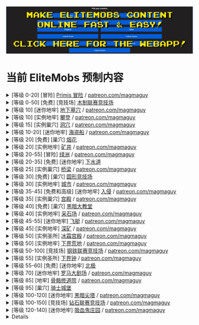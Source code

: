 [![webapp_banner.jpg](../../../img/wiki/webapp_banner.jpg)](https://magmaguy.com/webapp/webapp.html)

# 当前 EliteMobs 预制内容

<details>
<summary>[等级 0-20] [冒险] <a href="https://magmaguy.itch.io/primis">Primis 冒险</a> / <a href="https://www.patreon.com/posts/adventure-primis-71274573">patreon.com/magmaguy</a></summary>

这张广阔的冒险地图充满了任务、战利品和各种具有挑战性的生物，旨在让玩家沉浸在 EliteMobs 的世界中。通过引人入胜的游戏玩法，玩家将以令人兴奋和互动的方式学习 EliteMobs 的机制和功能。MMORPG 的粉丝会发现这种体验既熟悉又引人入胜，其中包含让人想起他们最喜欢的 MMO 的元素。
  
<pre>
EliteMobs 信息：
推荐等级：0 - 20 - 可单人完成的内容
首领：957 个区域 [200 个独特 + 增援 + 阶段 + 过渡方块]
自定义模型：11 个（一些当前未实现，正在开发中）
独特物品：153 件
宝箱：25 个独特
任务：98 个
NPC：255 个独特
1 个竞技场
难度：建议两人
地图类型：世界
遭遇类型：冒险
兼容性：
Minecraft 版本：1.18.1+
EliteMobs 版本：8.0.3+ 鸣谢：69OzCanOfBepis、MagmaGuy、Matevagyok、Dalio、FrostCone
</pre>
</details>

<details>
<summary>[等级 0-50] [免费] [竞技场] <a href="https://magmaguy.itch.io/em-free-content">木制联赛竞技场</a></summary>

注意：木制联赛竞技场几乎完全在默认的 EliteMobs 插件中，您只需从 [magmaguy.itch.io](https://magmaguy.itch.io/em-free-content) 下载免费的冒险者公会中心即可获得该构建！

<pre>
EliteMobs 信息：
推荐等级：0 - 50 - 可单人完成的内容
首领：91 个独特首领
独特物品：27 件
波次：50 个
兼容性：
Minecraft 版本：1.18.1+
EliteMobs 版本：8.0.3+ 鸣谢：69OzCanOfBepis、MagmaGuy、Realm of Lotheridon
</pre>
</details>

<details>
<summary>[等级 10] [迷你地牢] <a href="https://magmaguy.itch.io/elitemobs-catacombs">地下墓穴</a> / <a href="https://www.patreon.com/posts/lair-catacombs-62463772">patreon.com/magmaguy</a></summary>

从 EliteMobs 9.0.0 开始，此地牢已转换为世界地牢！
  
<pre>
EliteMobs 信息：
推荐等级：10 - 小组内容
首领：4 个区域 [6 个独特 + 增援 + 宝藏]
独特物品：6 件
宝箱：1 个
难度：简单
地图类型：世界（以前是原理图）
遭遇类型：巢穴
兼容性：
Minecraft 版本：1.16.5+
EliteMobs 版本：7.3.13+
鸣谢：Realm of Lotheridon & MagmaGuy
</pre>
</details>

<details>
<summary>[等级 10] [实例地牢] <a href="https://magmaguy.itch.io/elitemobs-theclimb">攀登</a> / <a href="https://www.patreon.com/magmaguy">patreon.com/magmaguy</a></summary>

此地牢是故事模式地牢系列的一部分。玩家可以踏上贯穿地牢的连续叙事任务，提供连贯且身临其境的故事线。不死生物已从山脉矿井中涌出，并对一个和平的村庄发动了无情的袭击！
  
<pre>
EliteMobs 信息：
推荐等级：10 - 小组内容
更多信息即将推出。
</pre>
</details>

<details>
<summary>[等级 15] [实例巢穴] <a href="https://magmaguy.itch.io/elitemobs-thecave">洞穴</a> / <a href="https://www.patreon.com/magmaguy">patreon.com/magmaguy</a></summary>

此地牢是故事模式地牢系列的一部分。玩家可以踏上贯穿地牢的连续叙事任务，提供连贯且身临其境的故事线。一个由岩浆和火焰组成的强大造物阻止了通往山脉矿井的入口！
  
<pre>
EliteMobs 信息：
推荐等级：15 - 小组内容
更多信息即将推出。
</pre>
</details>

<details>
<summary>[等级 10-20] [迷你地牢] <a href="https://magmaguy.itch.io/elitemobs-pirate-ship">海盗船</a> / <a href="https://www.patreon.com/posts/minidungeon-ship-62464429">patreon.com/magmaguy</a></summary>

从 EliteMobs 9.0.0 开始，此地牢已转换为世界地牢！
  
<pre>
EliteMobs 信息：
推荐等级：10-20 - 单人/双人内容
首领：28 个区域 [15 个独特 + 增援 + 阶段]
独特物品：36 件
难度：中等
地图类型：世界（以前是原理图）
遭遇类型：迷你地牢
兼容性：
Minecraft 版本：1.16.5+
EliteMobs 版本：7.3.13+
鸣谢：69OzCanOfBepis、MagmaGuy
</pre>
</details>

<details>
<summary>[等级 20] [免费] [巢穴] <a href="https://magmaguy.itch.io/em-free-content">烟花</a></summary>
<pre>
EliteMobs 信息：
推荐等级：20 - 小组内容
首领：1 个区域 [5 个独特 + 增援 + 阶段]
自定义物品：3 件
难度：困难
地图类型：世界
遭遇类型：巢穴
兼容性：Minecraft 版本：1.16.5+
EliteMobs 版本：7.3.13+
鸣谢：MagmaGuy
</pre>
</details>

<details>
<summary>[等级 20] [实例地牢] <a href="https://magmaguy.itch.io/elitemobs-themines">矿井</a> / <a href="https://www.patreon.com/magmaguy">patreon.com/magmaguy</a></summary>

此地牢是故事模式地牢系列的一部分。玩家可以踏上贯穿地牢的连续叙事任务，提供连贯且身临其境的故事线。深入山脉矿井，以揭开不死生物部落的源头以及驱动它们的神秘力量。
  
<pre>
EliteMobs 信息：
推荐等级：20 - 小组内容
更多信息即将推出。
</pre>
</details>

<details>
<summary>[等级 20-55] [冒险] <a href="https://magmaguy.itch.io/elitemobs-oasis">绿洲</a> / <a href="https://www.patreon.com/posts/adventure-oasis-62464668">patreon.com/magmaguy</a></summary>

对于已经完成 Primis 冒险地图的玩家，绿洲是他们旅程的完美下一步。它提供了更具挑战性的生物、大量的任务和大量可供发现的超棒战利品！
  
<pre>
EliteMobs 信息：
推荐等级：20 - 55 - 可单人完成的内容
首领：1495 个区域 [96 个独特 + 增援 + 阶段 + 过渡方块]
独特物品：62 件
宝箱：23 个独特
难度：可单人完成
地图类型：世界
遭遇类型：冒险
兼容性：
Minecraft 版本：1.16.5+
EliteMobs 版本：7.3.13+
鸣谢：69OzCanOfBepis、MagmaGuy
</pre>
</details>

<details>
<summary>[等级 20-35] [免费] [迷你地牢] <a href="https://magmaguy.itch.io/em-free-content">下水道</a></summary>
<pre>
EliteMobs 信息：
推荐等级：20 - 35 - 单人/双人内容
首领：280 个区域 [29 个独特 + 增援 + 宝藏]
独特物品：10 件
宝箱：2 个独特
难度：中等
地图类型：世界
遭遇类型：迷你地牢
兼容性：
Minecraft 版本：1.16.5+
EliteMobs 版本：7.3.13+
鸣谢：69OzCanOfBepis、MagmaGuy
</pre>
</details>

<details>
<summary>[等级 25] [实例巢穴] <a href="https://magmaguy.itch.io/elitemobs-thebridge">桥梁</a> / <a href="https://www.patreon.com/magmaguy">patreon.com/magmaguy</a></summary>

此地牢是故事模式地牢系列的一部分。玩家可以踏上贯穿地牢的连续叙事任务，提供连贯且身临其境的故事线。在山脉矿井之外，是一座古老的矮人地下城市。然而，在到达它之前，一个强大的造物（一个守护者，它几个世纪以来一直保护着一座桥梁）挡住了去路。
  
<pre>
EliteMobs 信息：
推荐等级：25 - 小组内容
更多信息即将推出。
</pre>
</details>

<details>
<summary>[等级 30] [免费] [巢穴] <a href="https://magmaguy.itch.io/em-free-content">圆形竞技场</a></summary>
<pre>
EliteMobs 信息：
推荐等级：30 - 小组内容
首领：1 个区域 [12 个独特 + 增援 + 阶段]
独特物品：5 件
难度：困难
地图类型：世界
遭遇类型：巢穴
兼容性：Minecraft 版本：1.16.5+
EliteMobs 版本：7.3.13+
鸣谢：MagmaGuy
</pre>
</details>

<details>
<summary>[等级 30] [实例地牢] <a href="https://magmaguy.itch.io/elitemobs-thebridge">城市</a> / <a href="https://www.patreon.com/magmaguy">patreon.com/magmaguy</a></summary>

此地牢是故事模式地牢系列的一部分。玩家可以踏上贯穿地牢的连续叙事任务，提供连贯且身临其境的故事线。在地下深处是一座古老的矮人城市，它曾经的矮人居民现在在街道上蹒跚而行，被一股未知力量逼疯。他们被赋予了永恒的生命，但他们不是不死生物。这种令人不安的现象背后隐藏着什么？
  
<pre>
EliteMobs 信息：
推荐等级：30 - 小组内容
更多信息即将推出。
</pre>
</details>

<details>
<summary>[等级 35-45] [免费和高级] [迷你地牢] <a href="https://magmaguy.itch.io/the-invasion">入侵</a> / <a href="https://www.patreon.com/posts/minidungeon-62491284">patreon.com/magmaguy</a></summary>

从 EliteMobs 9.0.0 开始，此地牢已转换为世界地牢！
  
<pre>
EliteMobs 信息（高级版）：
推荐等级：35 - 45
首领：141 个区域 [39 个独特 + 增援 + 宝箱]
独特物品：13 件
难度：中等
地图类型：世界（以前是原理图）
类型：迷你地牢
兼容性：Minecraft 版本：1.17.1+
EliteMobs 版本：7.3.13+
鸣谢：69OzCanOfBepis、MagmaGuy
</pre>
</details>

<details>
<summary>[等级 35] [实例巢穴] <a href="https://magmaguy.itch.io/elitemobs-thepalace">宫殿</a> / <a href="https://www.patreon.com/magmaguy">patreon.com/magmaguy</a></summary>

此地牢是故事模式地牢系列的一部分。玩家可以踏上贯穿地牢的连续叙事任务，提供连贯且身临其境的故事线。在矮人城市深处，在宫殿内，居住着它疯狂的君主。黑暗而不自然的力量从君主身上散发出来，伴随着在大厅中回荡的微弱而怪异的钟声。
  
<pre>
EliteMobs 信息：
推荐等级：35 - 小组内容
更多信息即将推出。
</pre>
</details>

<details>
<summary>[等级 40] [免费] [巢穴] <a href="https://magmaguy.itch.io/em-free-content">黑暗大教堂</a></summary>

从 EliteMobs 9.0.0 开始，此地牢已转换为世界地牢！
  
<pre>
EliteMobs 信息：
推荐等级：40 - 小组内容
首领：1 个区域 [2 个独特 + 增援]
独特物品：1 件难度：困难
地图类型：世界（以前是原理图）
遭遇类型：巢穴
兼容性：
Minecraft 版本：1.16.5+
EliteMobs 版本：7.3.13+
鸣谢：69OzCanOfBepis、MagmaGuy
</pre>
</details>

<details>
<summary>[等级 40] [实例地牢] <a href="https://magmaguy.itch.io/elitemobs-thequarry">采石场</a> / <a href="https://www.patreon.com/magmaguy">patreon.com/magmaguy</a></summary>

此地牢是故事模式地牢系列的一部分。玩家可以踏上贯穿地牢的连续叙事任务，提供连贯且身临其境的故事线。在丰富的矿石和无数的宝石中，矮人深入地下以寻找财富。乘坐电梯向下探索这个采石场延伸多远以及通向哪里。当心仍然在这些深处徘徊的疯狂的矮人挖掘者、矿工和皇家施法者。
  
<pre>
EliteMobs 信息：
推荐等级：40 - 小组内容
更多信息即将推出。
</pre>
</details>

<details>
<summary>[等级 45-55] [迷你地牢] <a href="https://magmaguy.itch.io/elitemobs-airship">飞艇</a> / <a href="https://www.patreon.com/posts/minidungeon-62491142">patreon.com/magmaguy</a></summary>

从 EliteMobs 9.0.0 开始，此地牢已转换为世界地牢！
  
<pre>
EliteMobs 信息：
推荐等级：45 - 55
首领：67 个区域 [13 个独特 + 增援]
独特物品：15 件
难度：中等
地图类型：世界（以前是原理图）
遭遇类型：迷你地牢
兼容性：
Minecraft 版本：1.16.5+
EliteMobs 版本：7.3.13+
鸣谢：Realm of Lotheridon、69OzCanOfBepis
</pre>
</details>

<details>
<summary>[等级 45] [实例地牢] <a href="https://magmaguy.itch.io/elitemobs-thedeepmines">深矿</a> / <a href="https://www.patreon.com/magmaguy">patreon.com/magmaguy</a></summary>

此地牢是故事模式地牢系列的一部分。玩家可以踏上贯穿地牢的连续叙事任务，提供连贯且身临其境的故事线。采石场升降机到达极限，但在那之后是矮人的贪婪将他们带入的深矿。这些矿井一直延伸到下界本身，在那里，一个来自下界的强大实体在阴影中徘徊。
  
<pre>
EliteMobs 信息：
推荐等级：45 - 小组内容
更多信息即将推出。
</pre>
</details>

<details>
<summary>[等级 50] [实例圣所] <a href="https://magmaguy.itch.io/frost-palace-sanctum">冰霜宫殿</a> / <a href="https://www.patreon.com/posts/72982655">patreon.com/magmaguy</a></summary>

对于一群渴望测试其技能、智慧和他们已获得的任何 EliteMobs 知识的玩家来说，这是一个完美的挑战。
一场不容易忘记的首领战！
  
<pre>
EliteMobs 信息：
推荐等级：50
首领：1 个区域 [11 个独特 + 增援 + 阶段]
独特物品：36 件
独特能力：6 个
自定义模型：5 个（3 个首领，2 个物品）
难度：普通 + 困难 + 神话
地图类型：世界
遭遇类型：圣所
兼容性：Minecraft 版本：1.18.2+
EliteMobs 版本：8.3.1+
鸣谢：Dalio - 地图，Agnet75 - 音乐，MagmaGuy
</pre>
</details>

<details>
<summary>[等级 50] [实例地牢] <a href="https://magmaguy.itch.io/elitemobs-thenetherwastes">下界荒地</a> / <a href="https://www.patreon.com/magmaguy">patreon.com/magmaguy</a></summary>

此地牢是故事模式地牢系列的一部分。玩家可以踏上贯穿地牢的连续叙事任务，提供连贯且身临其境的故事线。在下界荒地中，一个对所有人都不熟悉的地方，未知的下界生物在其荒凉的道路上漫游。在它的中心，一种令人难以忘怀的共鸣回荡着，其中穿插着一种怪异的钟声——一种让所有听到它的人感到不安的非自然的声音。
  
<pre>
EliteMobs 信息：
推荐等级：50 - 小组内容
更多信息即将推出。
</pre>
</details>

<details>
<summary>[等级 50-100] [竞技场] <a href="https://magmaguy.itch.io/arena-iron-league-arena">钢铁联赛竞技场</a> / <a href="https://www.patreon.com/posts/arena-iron-arena-76940965">patreon.com/magmaguy</a></summary>
<pre>
EliteMobs 信息：
推荐等级：50-100 - 建议小组
首领：91 个独特首领
独特物品：27 件
难度：困难
地图类型：世界
遭遇类型：竞技场
兼容性：Minecraft 版本：1.18.2+
EliteMobs 版本：8.3.8+
鸣谢：Frostcone、MagmaGuy、Delio
</pre>
</details>

<details>
<summary>[等级 55] [实例圣所] <a href="https://magmaguy.itch.io/elitemobs-thenetherbell">下界钟</a> / <a href="https://www.patreon.com/magmaguy">patreon.com/magmaguy</a></summary>

此地牢是故事模式地牢系列的一部分。玩家可以踏上贯穿地牢的连续叙事任务，提供连贯且身临其境的故事线。在下界深处，在无人应涉足的地方，是一片死亡和腐烂的令人难以忘怀的场景。来自虚空的生物，即使在噩梦中也无法想象，在这些被遗弃的土地上游荡。在这片荒凉的中心，伫立着一个怪诞的造物——由几个世纪以来下界崩溃的能量孕育而生——一个被称为虚空钟的令人憎恶的东西。它那不停的响声和钟声在那些听到它的人的思想中编织了一个邪恶的承诺，以难以想象的财富和力量引诱他们。它的共鸣在内心深处回荡，是一种挥之不去的存在，拒绝被动摇。
  
<pre>
EliteMobs 信息：
推荐等级：55 - 建议小组
首领：27 个独特首领
独特物品：30 件
自定义能力：15 个
难度：3 个不同的难度：普通、困难和神话！
地图类型：实例世界
遭遇类型：圣所
兼容性：
Minecraft 版本：1.21+
EliteMobs 版本：9.0.2+
鸣谢：Frostcone、MagmaGuy、Dali_
</pre>
</details>

<details>
<summary>[等级 55-60] [免费] [迷你地牢] <a href="https://magmaguy.itch.io/em-free-content">北极</a></summary>

一个完美的地下城，可为您的服务器添加节日气氛，捕捉冬季精神并让每个人都沉浸在节日气氛中。
  
<pre>
EliteMobs 信息：
推荐等级：55 - 60 - 单人/双人内容
首领：47 个区域 [8 个独特 + 增援 + 阶段 + 宝藏]
独特物品：7 件
难度：中等
地图类型：世界
遭遇类型：迷你地牢
兼容性：
Minecraft 版本：1.16.5+
EliteMobs 版本：7.3.0+
鸣谢：69OzCanOfBepis、MagmaGuy
</pre>
</details>

<details>
<summary>[等级 70] [迷你地牢] <a href="https://magmaguy.itch.io/elitemobs-colosseum">罗马大剧场</a> / <a href="https://www.patreon.com/posts/lair-colosseum-62465500">patreon.com/magmaguy</a></summary>

从 EliteMobs 9.0.0 开始，此地牢已转换为世界地牢！
  
<pre>
EliteMobs 信息：
推荐等级：70 - 小组内容
首领：10 个区域 [7 个独特 + 增援 + 阶段]
独特物品：3 件
难度：困难
地图类型：世界（以前是原理图）
遭遇类型：巢穴
兼容性：
Minecraft 版本：1.16.5+
EliteMobs 版本：7.3.13+
鸣谢：Maldini & MagmaGuy
</pre>
</details>

<details>
<summary>[等级 85] [地牢] <a href="https://magmaguy.itch.io/dungeon-bone-monastery">骨骼修道院</a> / <a href="https://www.patreon.com/posts/dungeon-bone-76941562">patreon.com/magmaguy</a></summary>

修道院里发生了一些可怕的事情。僧侣们被赶走了，而且有传言说无情的亡灵和骷髅在院子里游荡！
  
<pre>
EliteMobs 信息：
推荐等级：85
首领：29 个独特首领
独特物品：87 件
难度：困难
地图类型：世界
遭遇类型：地牢
兼容性：Minecraft 版本：1.18.2+
EliteMobs 版本：8.3.8+
鸣谢：Matevagyok、69OzCanOfBepis、MagmaGuy
</pre>
</details>

<details>
<summary>[等级 95] [巢穴] <a href="#">骑士城堡</a></summary>

你敢挑战骑士和他们古老的领袖查理曼吗？
  
<pre>
EliteMobs 信息：
推荐等级：95
首领：15 个区域 [12 个独特 + 增援 + 阶段]
独特物品：6 件
难度：困难
地图类型：世界
遭遇类型：巢穴
兼容性：
Minecraft 版本：1.18.2+
EliteMobs 版本：8.3.8+
鸣谢：MagmaGuy、FrostCone、Matevagyok
</pre>
</details>

<details>
<summary>[等级 100-120] [迷你地牢] <a href="https://magmaguy.itch.io/elitemobs-the-dark-spire">黑暗尖塔</a> / <a href="https://www.patreon.com/posts/minidungeon-dark-62465765">patreon.com/magmaguy</a></summary>

黑暗尖塔在下界深处等待着。这些恶魔不是普通的下界生物——要小心！
  
<pre>
EliteMobs 信息：
推荐等级：100 - 120
首领：184 个区域 [27 个独特 + 增援 + 阶段 + 宝藏]
独特物品：12 件
宝箱：17 个独特
难度：困难
地图类型：世界
遭遇类型：迷你地牢
兼容性：
Minecraft 版本：1.16.5+
EliteMobs 版本：7.3.13+
鸣谢：69OzCanOfBepis
</pre>
</details>

<details>
<summary>[等级 100-150] [竞技场] <a href="https://magmaguy.itch.io/elitemobs-diamondarena">钻石联赛竞技场</a> / <a href="https://www.patreon.com/posts/lair-catacombs-62463772">patreon.com/magmaguy</a></summary>
<pre>
EliteMobs 信息：
推荐等级：100-150 - 建议小组
首领：91 个独特首领
独特物品：27 件
难度：困难
地图类型：世界
遭遇类型：竞技场
兼容性：Minecraft 版本：1.18.2+
EliteMobs 版本：8.3.8+
鸣谢：Frostcone、MagmaGuy、Delio
</pre>
</details>

<details>
<summary>[等级 120-140] [迷你地牢] <a href="https://magmaguy.itch.io/the-vampire-manor">吸血鬼庄园</a> / <a href="https://www.patreon.com/posts/minidungeon-62465872">patreon.com/magmaguy</a></summary>

从 EliteMobs 9.0.0 开始，此地牢已转换为世界地牢！
  
<pre>
EliteMobs 信息：
推荐等级：120-140
首领：116 个区域 [55 个独特 + 增援 + 阶段 + 宝箱]
独特物品：11 件
难度：中等
地图类型：世界（以前是原理图）
遭遇类型：迷你地牢
兼容性：
Minecraft 版本：1.17.1+
EliteMobs 版本：7.3.13+
鸣谢：69OzCanOfBepis、MagmaGuy
</pre>
</details>

<details>
[![webapp_banner.jpg](../../../img/wiki/webapp_banner.jpg)](https://magmaguy.com/webapp/webapp.html)

# 当前 EliteMobs 预制内容

<details>
<summary>[等级 0-20] [冒险] <a href="https://magmaguy.itch.io/primis">Primis 冒险</a> / <a href="https://www.patreon.com/posts/adventure-primis-71274573">patreon.com/magmaguy</a></summary>

这张广阔的冒险地图充满了任务、战利品和各种具有挑战性的生物，旨在让玩家沉浸在 EliteMobs 的世界中。通过引人入胜的游戏玩法，玩家将以令人兴奋和互动的方式学习 EliteMobs 的机制和功能。MMORPG 的粉丝会发现这种体验既熟悉又引人入胜，其中包含让人想起他们最喜欢的 MMO 的元素。
  
<pre>
EliteMobs 信息：
推荐等级：0 - 20 - 可单人完成的内容
首领：957 个区域 [200 个独特 + 增援 + 阶段 + 过渡方块]
自定义模型：11 个（一些当前未实现，正在开发中）
独特物品：153 件
宝箱：25 个独特
任务：98 个
NPC：255 个独特
1 个竞技场
难度：建议两人
地图类型：世界
遭遇类型：冒险
兼容性：
Minecraft 版本：1.18.1+
EliteMobs 版本：8.0.3+ 鸣谢：69OzCanOfBepis、MagmaGuy、Matevagyok、Dalio、FrostCone
</pre>
</details>

<details>
<summary>[等级 0-50] [免费] [竞技场] <a href="https://magmaguy.itch.io/em-free-content">木制联赛竞技场</a></summary>

注意：木制联赛竞技场几乎完全在默认的 EliteMobs 插件中，您只需从 [magmaguy.itch.io](https://magmaguy.itch.io/em-free-content) 下载免费的冒险者公会中心即可获得该构建！

<pre>
EliteMobs 信息：
推荐等级：0 - 50 - 可单人完成的内容
首领：91 个独特首领
独特物品：27 件
波次：50 个
兼容性：
Minecraft 版本：1.18.1+
EliteMobs 版本：8.0.3+ 鸣谢：69OzCanOfBepis、MagmaGuy、Realm of Lotheridon
</pre>
</details>

<details>
<summary>[等级 10] [迷你地牢] <a href="https://magmaguy.itch.io/elitemobs-catacombs">地下墓穴</a> / <a href="https://www.patreon.com/posts/lair-catacombs-62463772">patreon.com/magmaguy</a></summary>

从 EliteMobs 9.0.0 开始，此地牢已转换为世界地牢！
  
<pre>
EliteMobs 信息：
推荐等级：10 - 小组内容
首领：4 个区域 [6 个独特 + 增援 + 宝藏]
独特物品：6 件
宝箱：1 个
难度：简单
地图类型：世界（以前是原理图）
遭遇类型：巢穴
兼容性：
Minecraft 版本：1.16.5+
EliteMobs 版本：7.3.13+
鸣谢：Realm of Lotheridon & MagmaGuy
</pre>
</details>

<details>
<summary>[等级 10] [实例地牢] <a href="https://magmaguy.itch.io/elitemobs-theclimb">攀登</a> / <a href="https://www.patreon.com/magmaguy">patreon.com/magmaguy</a></summary>

此地牢是故事模式地牢系列的一部分。玩家可以踏上贯穿地牢的连续叙事任务，提供连贯且身临其境的故事线。不死生物已从山脉矿井中涌出，并对一个和平的村庄发动了无情的袭击！
  
<pre>
EliteMobs 信息：
推荐等级：10 - 小组内容
更多信息即将推出。
</pre>
</details>

<details>
<summary>[等级 15] [实例巢穴] <a href="https://magmaguy.itch.io/elitemobs-thecave">洞穴</a> / <a href="https://www.patreon.com/magmaguy">patreon.com/magmaguy</a></summary>

此地牢是故事模式地牢系列的一部分。玩家可以踏上贯穿地牢的连续叙事任务，提供连贯且身临其境的故事线。一个由岩浆和火焰组成的强大造物阻止了通往山脉矿井的入口！
  
<pre>
EliteMobs 信息：
推荐等级：15 - 小组内容
更多信息即将推出。
</pre>
</details>

<details>
<summary>[等级 10-20] [迷你地牢] <a href="https://magmaguy.itch.io/elitemobs-pirate-ship">海盗船</a> / <a href="https://www.patreon.com/posts/minidungeon-ship-62464429">patreon.com/magmaguy</a></summary>

从 EliteMobs 9.0.0 开始，此地牢已转换为世界地牢！
  
<pre>
EliteMobs 信息：
推荐等级：10-20 - 单人/双人内容
首领：28 个区域 [15 个独特 + 增援 + 阶段]
独特物品：36 件
难度：中等
地图类型：世界（以前是原理图）
遭遇类型：迷你地牢
兼容性：
Minecraft 版本：1.16.5+
EliteMobs 版本：7.3.13+
鸣谢：69OzCanOfBepis、MagmaGuy
</pre>
</details>

<details>
<summary>[等级 20] [免费] [巢穴] <a href="https://magmaguy.itch.io/em-free-content">烟花</a></summary>
<pre>
EliteMobs 信息：
推荐等级：20 - 小组内容
首领：1 个区域 [5 个独特 + 增援 + 阶段]
自定义物品：3 件
难度：困难
地图类型：世界
遭遇类型：巢穴
兼容性：Minecraft 版本：1.16.5+
EliteMobs 版本：7.3.13+
鸣谢：MagmaGuy
</pre>
</details>

<details>
<summary>[等级 20] [实例地牢] <a href="https://magmaguy.itch.io/elitemobs-themines">矿井</a> / <a href="https://www.patreon.com/magmaguy">patreon.com/magmaguy</a></summary>

此地牢是故事模式地牢系列的一部分。玩家可以踏上贯穿地牢的连续叙事任务，提供连贯且身临其境的故事线。深入山脉矿井，以揭开不死生物部落的源头以及驱动它们的神秘力量。
  
<pre>
EliteMobs 信息：
推荐等级：20 - 小组内容
更多信息即将推出。
</pre>
</details>

<details>
<summary>[等级 20-55] [冒险] <a href="https://magmaguy.itch.io/elitemobs-oasis">绿洲</a> / <a href="https://www.patreon.com/posts/adventure-oasis-62464668">patreon.com/magmaguy</a></summary>

对于已经完成 Primis 冒险地图的玩家，绿洲是他们旅程的完美下一步。它提供了更具挑战性的生物、大量的任务和大量可供发现的超棒战利品！
  
<pre>
EliteMobs 信息：
推荐等级：20 - 55 - 可单人完成的内容
首领：1495 个区域 [96 个独特 + 增援 + 阶段 + 过渡方块]
独特物品：62 件
宝箱：23 个独特
难度：可单人完成
地图类型：世界
遭遇类型：冒险
兼容性：
Minecraft 版本：1.16.5+
EliteMobs 版本：7.3.13+
鸣谢：69OzCanOfBepis、MagmaGuy
</pre>
</details>

<details>
<summary>[等级 20-35] [免费] [迷你地牢] <a href="https://magmaguy.itch.io/em-free-content">下水道</a></summary>
<pre>
EliteMobs 信息：
推荐等级：20 - 35 - 单人/双人内容
首领：280 个区域 [29 个独特 + 增援 + 宝藏]
独特物品：10 件
宝箱：2 个独特
难度：中等
地图类型：世界
遭遇类型：迷你地牢
兼容性：
Minecraft 版本：1.16.5+
EliteMobs 版本：7.3.13+
鸣谢：69OzCanOfBepis、MagmaGuy
</pre>
</details>

<details>
<summary>[等级 25] [实例巢穴] <a href="https://magmaguy.itch.io/elitemobs-thebridge">桥梁</a> / <a href="https://www.patreon.com/magmaguy">patreon.com/magmaguy</a></summary>

此地牢是故事模式地牢系列的一部分。玩家可以踏上贯穿地牢的连续叙事任务，提供连贯且身临其境的故事线。在山脉矿井之外，是一座古老的矮人地下城市。然而，在到达它之前，一个强大的造物（一个守护者，它几个世纪以来一直保护着一座桥梁）挡住了去路。
  
<pre>
EliteMobs 信息：
推荐等级：25 - 小组内容
更多信息即将推出。
</pre>
</details>

<details>
<summary>[等级 30] [免费] [巢穴] <a href="https://magmaguy.itch.io/em-free-content">圆形竞技场</a></summary>
<pre>
EliteMobs 信息：
推荐等级：30 - 小组内容
首领：1 个区域 [12 个独特 + 增援 + 阶段]
独特物品：5 件
难度：困难
地图类型：世界
遭遇类型：巢穴
兼容性：Minecraft 版本：1.16.5+
EliteMobs 版本：7.3.13+
鸣谢：MagmaGuy
</pre>
</details>

<details>
<summary>[等级 30] [实例地牢] <a href="https://magmaguy.itch.io/elitemobs-thebridge">城市</a> / <a href="https://www.patreon.com/magmaguy">patreon.com/magmaguy</a></summary>

此地牢是故事模式地牢系列的一部分。玩家可以踏上贯穿地牢的连续叙事任务，提供连贯且身临其境的故事线。在地下深处是一座古老的矮人城市，它曾经的矮人居民现在在街道上蹒跚而行，被一股未知力量逼疯。他们被赋予了永恒的生命，但他们不是不死生物。这种令人不安的现象背后隐藏着什么？
  
<pre>
EliteMobs 信息：
推荐等级：30 - 小组内容
更多信息即将推出。
</pre>
</details>

<details>
<summary>[等级 35-45] [免费和高级] [迷你地牢] <a href="https://magmaguy.itch.io/the-invasion">入侵</a> / <a href="https://www.patreon.com/posts/minidungeon-62491284">patreon.com/magmaguy</a></summary>

从 EliteMobs 9.0.0 开始，此地牢已转换为世界地牢！
  
<pre>
EliteMobs 信息（高级版）：
推荐等级：35 - 45
首领：141 个区域 [39 个独特 + 增援 + 宝箱]
独特物品：13 件
难度：中等
地图类型：世界（以前是原理图）
类型：迷你地牢
兼容性：Minecraft 版本：1.17.1+
EliteMobs 版本：7.3.13+
鸣谢：69OzCanOfBepis、MagmaGuy
</pre>
</details>

<details>
<summary>[等级 35] [实例巢穴] <a href="https://magmaguy.itch.io/elitemobs-thepalace">宫殿</a> / <a href="https://www.patreon.com/magmaguy">patreon.com/magmaguy</a></summary>

此地牢是故事模式地牢系列的一部分。玩家可以踏上贯穿地牢的连续叙事任务，提供连贯且身临其境的故事线。在矮人城市的深处，在宫殿内，居住着它疯狂的君主。黑暗而不自然的力量从君主身上散发出来，伴随着在大厅中回荡的微弱而怪异的钟声。
  
<pre>
EliteMobs 信息：
推荐等级：35 - 小组内容
更多信息即将推出。
</pre>
</details>

<details>
<summary>[等级 40] [免费] [巢穴] <a href="https://magmaguy.itch.io/em-free-content">黑暗大教堂</a></summary>

从 EliteMobs 9.0.0 开始，此地牢已转换为世界地牢！
  
<pre>
EliteMobs 信息：
推荐等级：40 - 小组内容
首领：1 个区域 [2 个独特 + 增援]
独特物品：1 件难度：困难
地图类型：世界（以前是原理图）
遭遇类型：巢穴
兼容性：
Minecraft 版本：1.16.5+
EliteMobs 版本：7.3.13+
鸣谢：69OzCanOfBepis、MagmaGuy
</pre>
</details>

<details>
<summary>[等级 40] [实例地牢] <a href="https://magmaguy.itch.io/elitemobs-thequarry">采石场</a> / <a href="https://www.patreon.com/magmaguy">patreon.com/magmaguy</a></summary>

此地牢是故事模式地牢系列的一部分。玩家可以踏上贯穿地牢的连续叙事任务，提供连贯且身临其境的故事线。在丰富的矿石和无数的宝石中，矮人深入地下以寻找财富。乘坐电梯向下探索这个采石场延伸多远以及通向哪里。当心仍然在这些深处徘徊的疯狂的矮人挖掘者、矿工和皇家施法者。
  
<pre>
EliteMobs 信息：
推荐等级：40 - 小组内容
更多信息即将推出。
</pre>
</details>

<details>
<summary>[等级 45-55] [迷你地牢] <a href="https://magmaguy.itch.io/elitemobs-airship">飞艇</a> / <a href="https://www.patreon.com/posts/minidungeon-62491142">patreon.com/magmaguy</a></summary>

从 EliteMobs 9.0.0 开始，此地牢已转换为世界地牢！
  
<pre>
EliteMobs 信息：
推荐等级：45 - 55
首领：67 个区域 [13 个独特 + 增援]
独特物品：15 件
难度：中等
地图类型：世界（以前是原理图）
遭遇类型：迷你地牢
兼容性：
Minecraft 版本：1.16.5+
EliteMobs 版本：7.3.13+
鸣谢：Realm of Lotheridon、69OzCanOfBepis
</pre>
</details>

<details>
<summary>[等级 45] [实例地牢] <a href="https://magmaguy.itch.io/elitemobs-thedeepmines">深矿</a> / <a href="https://www.patreon.com/magmaguy">patreon.com/magmaguy</a></summary>

此地牢是故事模式地牢系列的一部分。玩家可以踏上贯穿地牢的连续叙事任务，提供连贯且身临其境的故事线。采石场升降机到达极限，但在那之后是矮人的贪婪将他们带入的深矿。这些矿井一直延伸到下界本身，在那里，一个来自下界的强大实体在阴影中徘徊。
  
<pre>
EliteMobs 信息：
推荐等级：45 - 小组内容
更多信息即将推出。
</pre>
</details>

<details>
<summary>[等级 50] [实例圣所] <a href="https://magmaguy.itch.io/frost-palace-sanctum">冰霜宫殿</a> / <a href="https://www.patreon.com/posts/72982655">patreon.com/magmaguy</a></summary>

对于一群渴望测试其技能、智慧和他们已获得的任何 EliteMobs 知识的玩家来说，这是一个完美的挑战。
一场不容易忘记的首领战！
  
<pre>
EliteMobs 信息：
推荐等级：50
首领：1 个区域 [11 个独特 + 增援 + 阶段]
独特物品：36 件
独特能力：6 个
自定义模型：5 个（3 个首领，2 个物品）
难度：普通 + 困难 + 神话
地图类型：世界
遭遇类型：圣所
兼容性：Minecraft 版本：1.18.2+
EliteMobs 版本：8.3.1+
鸣谢：Dalio - 地图，Agnet75 - 音乐，MagmaGuy
</pre>
</details>

<details>
<summary>[等级 50] [实例地牢] <a href="https://magmaguy.itch.io/elitemobs-thenetherwastes">下界荒地</a> / <a href="https://www.patreon.com/magmaguy">patreon.com/magmaguy</a></summary>

此地牢是故事模式地牢系列的一部分。玩家可以踏上贯穿地牢的连续叙事任务，提供连贯且身临其境的故事线。在下界荒地中，一个对所有人都不熟悉的地方，未知的下界生物在其荒凉的道路上漫游。在它的中心，一种令人难以忘怀的共鸣回荡着，其中穿插着一种怪异的钟声——一种让所有听到它的人感到不安的非自然的声音。
  
<pre>
EliteMobs 信息：
推荐等级：50 - 小组内容
更多信息即将推出。
</pre>
</details>

<details>
<summary>[等级 50-100] [竞技场] <a href="https://magmaguy.itch.io/arena-iron-league-arena">钢铁联赛竞技场</a> / <a href="https://www.patreon.com/posts/arena-iron-arena-76940965">patreon.com/magmaguy</a></summary>
<pre>
EliteMobs 信息：
推荐等级：50-100 - 建议小组
首领：91 个独特首领
独特物品：27 件
难度：困难
地图类型：世界
遭遇类型：竞技场
兼容性：Minecraft 版本：1.18.2+
EliteMobs 版本：8.3.8+
鸣谢：Frostcone、MagmaGuy、Delio
</pre>
</details>

<details>
<summary>[等级 55] [实例圣所] <a href="https://magmaguy.itch.io/elitemobs-thenetherbell">下界钟</a> / <a href="https://www.patreon.com/magmaguy">patreon.com/magmaguy</a></summary>

此地牢是故事模式地牢系列的一部分。玩家可以踏上贯穿地牢的连续叙事任务，提供连贯且身临其境的故事线。在下界深处，在无人应涉足的地方，是一片死亡和腐烂的令人难以忘怀的场景。来自虚空的生物，即使在噩梦中也无法想象，在这些被遗弃的土地上游荡。在这片荒凉的中心，伫立着一个怪诞的造物——由几个世纪以来下界崩溃的能量孕育而生——一个被称为虚空钟的令人憎恶的东西。它那不停的响声和钟声在那些听到它的人的思想中编织了一个邪恶的承诺，以难以想象的财富和力量引诱他们。它的共鸣在内心深处回荡，是一种挥之不去的存在，拒绝被动摇。
  
<pre>
EliteMobs 信息：
推荐等级：55 - 建议小组
首领：27 个独特首领
独特物品：30 件
自定义能力：15 个
难度：3 个不同的难度：普通、困难和神话！
地图类型：实例世界
遭遇类型：圣所
兼容性：
Minecraft 版本：1.21+
EliteMobs 版本：9.0.2+
鸣谢：Frostcone、MagmaGuy、Dali_
</pre>
</details>

<details>
<summary>[等级 55-60] [免费] [迷你地牢] <a href="https://magmaguy.itch.io/em-free-content">北极</a></summary>

一个完美的地下城，可为您的服务器添加节日气氛，捕捉冬季精神并让每个人都沉浸在节日气氛中。
  
<pre>
EliteMobs 信息：
推荐等级：55 - 60 - 单人/双人内容
首领：47 个区域 [8 个独特 + 增援 + 阶段 + 宝藏]
独特物品：7 件
难度：中等
地图类型：世界
遭遇类型：迷你地牢
兼容性：
Minecraft 版本：1.16.5+
EliteMobs 版本：7.3.0+
鸣谢：69OzCanOfBepis、MagmaGuy
</pre>
</details>

<details>
<summary>[等级 70] [迷你地牢] <a href="https://magmaguy.itch.io/elitemobs-colosseum">圆形竞技场</a> / <a href="https://www.patreon.com/posts/lair-colosseum-62465500">patreon.com/magmaguy</a></summary>

从 EliteMobs 9.0.0 开始，此地牢已转换为世界地牢！
  
<pre>
EliteMobs 信息：
推荐等级：70 - 小组内容
首领：10 个区域 [7 个独特 + 增援 + 阶段]
独特物品：3 件
难度：困难
地图类型：世界（以前是原理图）
遭遇类型：巢穴
兼容性：
Minecraft 版本：1.16.5+
EliteMobs 版本：7.3.13+
鸣谢：Maldini & MagmaGuy
</pre>
</details>

<details>
<summary>[等级 85] [地牢] <a href="https://magmaguy.itch.io/dungeon-bone-monastery">骨骼修道院</a> / <a href="https://www.patreon.com/posts/dungeon-bone-76941562">patreon.com/magmaguy</a></summary>

修道院里发生了一些可怕的事情。僧侣们被赶走了，而且有传言说无情的亡灵和骷髅在院子里游荡！
  
<pre>
EliteMobs 信息：
推荐等级：85
首领：29 个独特首领
独特物品：87 件
难度：困难
地图类型：世界
遭遇类型：地牢
兼容性：Minecraft 版本：1.18.2+
EliteMobs 版本：8.3.8+
鸣谢：Matevagyok、69OzCanOfBepis、MagmaGuy
</pre>
</details>

<details>
<summary>[等级 95] [巢穴] <a href="#">骑士城堡</a></summary>

您敢挑战骑士和他们古老的领袖查理曼吗？
  
<pre>
EliteMobs 信息：
推荐等级：95
首领：15 个区域 [12 个独特 + 增援 + 阶段]
独特物品：6 件
难度：困难
地图类型：世界
遭遇类型：巢穴
兼容性：
Minecraft 版本：1.18.2+
EliteMobs 版本：8.3.8+
鸣谢：MagmaGuy、FrostCone、Matevagyok
</pre>
</details>

<details>
<summary>[等级 100-120] [迷你地牢] <a href="https://magmaguy.itch.io/elitemobs-the-dark-spire">黑暗尖塔</a> / <a href="https://www.patreon.com/posts/minidungeon-dark-62465765">patreon.com/magmaguy</a></summary>

黑暗尖塔在下界深处等待着。这些恶魔不是普通的下界生物——要小心！
  
<pre>
EliteMobs 信息：
推荐等级：100 - 120
首领：184 个区域 [27 个独特 + 增援 + 阶段 + 宝藏]
独特物品：12 件
宝箱：17 个独特
难度：困难
地图类型：世界
遭遇类型：迷你地牢
兼容性：
Minecraft 版本：1.16.5+
EliteMobs 版本：7.3.13+
鸣谢：69OzCanOfBepis
</pre>
</details>

<details>
<summary>[等级 100-150] [竞技场] <a href="https://magmaguy.itch.io/elitemobs-diamondarena">钻石联赛竞技场</a> / <a href="https://www.patreon.com/posts/lair-catacombs-62463772">patreon.com/magmaguy</a></summary>
<pre>
EliteMobs 信息：
推荐等级：100-150 - 建议小组
首领：91 个独特首领
独特物品：27 件
难度：困难
地图类型：世界
遭遇类型：竞技场
兼容性：Minecraft 版本：1.18.2+
EliteMobs 版本：8.3.8+
鸣谢：Frostcone、MagmaGuy、Delio
</pre>
</details>

<details>
<summary>[等级 120-140] [迷你地牢] <a href="https://magmaguy.itch.io/the-vampire-manor">吸血鬼庄园</a> / <a href="https://www.patreon.com/posts/minidungeon-62465872">patreon.com/magmaguy</a></summary>

从 EliteMobs 9.0.0 开始，此地牢已转换为世界地牢！
  
<pre>
EliteMobs 信息：
推荐等级：120-140
首领：116 个区域 [55 个独特 + 增援 + 阶段 + 宝箱]
独特物品：11 件
难度：中等
地图类型：世界（以前是原理图）
遭遇类型：迷你地牢
兼容性：
Minecraft 版本：1.17.1+
EliteMobs 版本：7.3.13+
鸣谢：69OzCanOfBepis、MagmaGuy
</pre>
</details>

<details>
<summary>[等级 130] [巢穴] <a href="https://magmaguy.itch.io/beasts-sanctuary">野兽庇护所</a> / <a href="https://www.patreon.com/posts/lair-beasts-74854707">patreon.com/magmaguy</a></summary>

一个怪物般的野兽在附近的一个城镇中避难，将其居民变成了盲目的外壳。您是否足够勇敢地与生物战斗并将其赶走？
  
<pre>
推荐等级：130 - 小组内容
首领：13 个区域 [12 个独特 + 增援 + 阶段]
独特物品：4 件
难度：困难
地图类型：世界
遭遇类型：巢穴
兼容性：Minecraft 版本：1.18.1+
EliteMobs 版本：8.3.1+
鸣谢：Frostcone
</pre>
</details>

<details>
<summary>[等级 140] [巢穴] <a href="https://magmaguy.itch.io/em-free-content">蒸汽工厂</a></summary>

这些生物是什么？它们造成了什么？它们创造了一个由齿轮和金属组成的生物，它的思想可以思考但永远不会感觉到。它栖息在发条塔顶上，等待着生命唤醒其冰冷的钢铁眼睛的时刻。
  
<pre>
EliteMobs 信息：
推荐等级：140
首领：8 个区域 [11 个独特 + 增援 + 阶段]
独特物品：7 件
难度：困难
地图类型：世界
遭遇类型：巢穴
兼容性：
Minecraft 版本：1.18.2+
EliteMobs 版本：8.3.8+
鸣谢：MagmaGuy、FrostCone
</pre>
</details>

<details>
<summary>[等级 150] [巢穴] <a href="https://magmaguy.itch.io/the-ruins">遗迹</a> / <a href="https://www.patreon.com/posts/lair-ruins-62465993">patreon.com/magmaguy</a></summary>

从 EliteMobs 9.0.0 开始，此地牢已转换为世界地牢！
  
<pre>
EliteMobs 信息：
推荐等级：150
首领：1 个区域 [3 个独特 + 增援 + 阶段]
独特物品：1 件
难度：非常困难
地图类型：世界（以前是原理图）
遭遇类型：巢穴
兼容性：
Minecraft 版本：1.17.1+
EliteMobs 版本：7.3.6+
</pre>
</details>

<details>
<summary>[等级 170] [巢穴] <a href="https://magmaguy.itch.io/under-grove">下丛林</a> / <a href="https://www.patreon.com/posts/lair-under-grove-74854772">patreon.com/magmaguy</a></summary>

这个曾经友好的小树林中发生了可怕的事情。一个强大的生物已经定居下来，怀揣着似乎无法治愈的怨恨。
  
<pre>
推荐等级：170 - 小组内容
首领：25 个区域 [7 个独特 + 增援 + 阶段]
独特物品：4 件
难度：困难
地图类型：世界
遭遇类型：巢穴
兼容性：Minecraft 版本：1.18.1+
EliteMobs 版本：8.3.1+
鸣谢：Frostcone
</pre>
</details>

<details>
<summary>[等级 200] [免费] [巢穴] <a href="https://magmaguy.itch.io/em-free-content">世界结合者</a></summary>

终极考验、终极巢穴：一个前所未见的、未受武器影响、刀枪不入的首领。它的翅膀控制着风，它的呼吸使深渊变暗，而它的爪子则劈开山脉。玩家是否能够鼓起勇气与这场古老的、可怕的黑暗巨龙战斗？在征服了 EliteMobs 中的一切之后，最终的挑战在等待着！
  
<pre>
EliteMobs 信息：
推荐等级：200
首领：1 个区域 [17 个独特 + 增援 + 阶段]
独特物品：1 件
难度：困难
地图类型：世界
遭遇类型：巢穴
兼容性：
Minecraft 版本：1.16.5+
EliteMobs 版本：7.3.13+
鸣谢：69OzCanOfBepis、MagmaGuy
</pre>
</details>

# patreon.com/magmaguy vs magmaguy.itch.io

[magmaguy.itch.io](https://magmaguy.itch.io/) 上有一个页面显示了我制作的所有内容，包括免费和高级内容。此外，高级下载也可在 [patreon.com/magmaguy](https://www.patreon.com/magmaguy) 上获得。

[magmaguy.itch.io](https://magmaguy.itch.io/) 上的高级购买是永久性的；但是，您必须单独购买所有内容。

[patreon.com/magmaguy](https://www.patreon.com/magmaguy) 的支持者可以临时访问我的高级内容（取决于等级，15 美元即可获得我制作的所有内容），只要他们保持订阅有效即可。一旦订阅被取消，访问 Patreon 上发布的下载链接、更新和未来内容就会停止。赞助人可以选择随时重新激活其赞助。

# 地牢类型

***注意：以下内容描述了 EliteMobs 的预制内容。您在服务器中所做的事情可以自定义，下面描述的功能只是一种方便的方式，可以将不同类型的内容组合在一起。*** 您为服务器创建的内容可以遵循完全不同的格式和规则。

## 开放地牢

开放地牢始终对所有玩家开放。这意味着任何数量的玩家都可以在任何时间进入地牢，与相同的首领战斗。这非常适合休闲组队和刷装备，但由于重生计时器而可能变得复杂。

对于 WoW / FF14 粉丝，这相当于具有世界首领的开放世界区域。

### 什么是巢穴？
巢穴是一种小型地牢，专注于一场大型首领战。

结构：巢穴通常仅限于围绕一个大型战斗竞技场构建，并且是 EliteMobs 中最小的尺寸类别。

战斗：玩家应该组成 5 人的小组挑战首领，因为它们通常都非常具有挑战性。

对于 FF14 粉丝，这相当于世界首领。

### 什么是迷你地牢？
迷你地牢是一种中型地牢，通常包含 3-15 个迷你首领和一个大型首领，以及大量供玩家“刷”硬币和装备的“炮灰”生物。

结构：最小的迷你地牢的大小与大型船只相当，而最大的迷你地牢可能是非常广阔的地图，其中有数百个生物在四处漫游进行战斗。

战斗：经验丰富的玩家可以单人完成迷你地牢，但建议使用 2-3 名玩家的小组。

对于 WoW / FF14 粉丝来说，这相当于在具有挑战性但值得刷装备的区域中的世界首领。

### 什么是冒险？
冒险是完整的冒险地图。它们包括任务线、npc、大量的迷你首领和首领，甚至可以在其中包含自己的竞技场或地牢。

结构：这些始终是非常大的地图，其中有许多大型建筑分为不同的区域。它们还可能出于多种原因而包含次级和三级世界。

战斗：经验丰富的